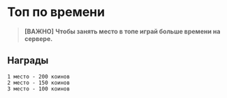 # Топ по времени
> **[ВАЖНО]**
> **Чтобы занять место в топе играй больше времени на сервере.**

## Награды 
    1 место - 200 коинов
    2 место - 150 коинов
    3 место - 100 коинов